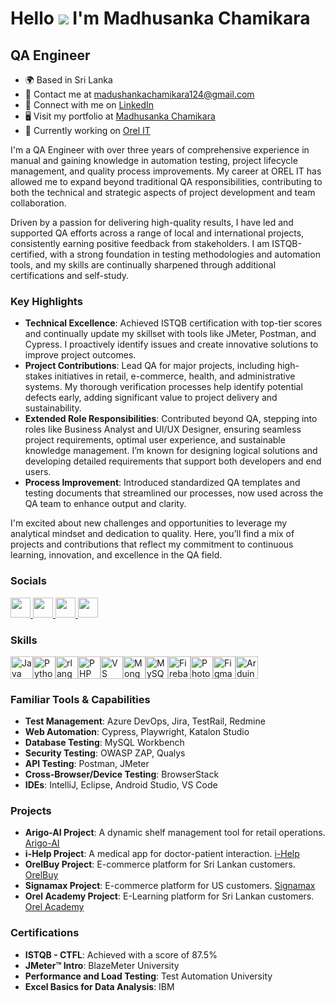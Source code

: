 Hello ![](https://user-images.githubusercontent.com/18350557/176309783-0785949b-9127-417c-8b55-ab5a4333674e.gif) I'm Madhusanka Chamikara
=================================================

QA Engineer
-----------------

* 🌍  Based in Sri Lanka
* 📧  Contact me at [madushankachamikara124@gmail.com](mailto:madushankachamikara124@gmail.com)
* 🔗  Connect with me on [LinkedIn](https://www.linkedin.com/in/madhusanka-chamikara/)
* 🖥️  Visit my portfolio at [Madhusanka Chamikara](https://github.com/madhusankachamikara)
* 💼  Currently working on [Orel IT](http://www.orellabs.com/)

I'm a QA Engineer with over three years of comprehensive experience in manual and gaining knowledge in  automation testing, project lifecycle management, and quality process improvements. My career at OREL IT has allowed me to expand beyond traditional QA responsibilities, contributing to both the technical and strategic aspects of project development and team collaboration.

Driven by a passion for delivering high-quality results, I have led and supported QA efforts across a range of local and international projects, consistently earning positive feedback from stakeholders. I am ISTQB-certified, with a strong foundation in testing methodologies and automation tools, and my skills are continually sharpened through additional certifications and self-study.

### Key Highlights

* **Technical Excellence**: Achieved ISTQB certification with top-tier scores and continually update my skillset with tools like JMeter, Postman, and Cypress. I proactively identify issues and create innovative solutions to improve project outcomes.
* **Project Contributions**: Lead QA for major projects, including high-stakes initiatives in retail, e-commerce, health, and administrative systems. My thorough verification processes help identify potential defects early, adding significant value to project delivery and sustainability.
* **Extended Role Responsibilities**: Contributed beyond QA, stepping into roles like Business Analyst and UI/UX Designer, ensuring seamless project requirements, optimal user experience, and sustainable knowledge management. I’m known for designing logical solutions and developing detailed requirements that support both developers and end users.
* **Process Improvement**: Introduced standardized QA templates and testing documents that streamlined our processes, now used across the QA team to enhance output and clarity.
  
I'm excited about new challenges and opportunities to leverage my analytical mindset and dedication to quality. Here, you’ll find a mix of projects and contributions that reflect my commitment to continuous learning, innovation, and excellence in the QA field.

### Socials

<p align="left"> <a href="https://www.facebook.com/Madhusanka.Chamikara" target="_blank" rel="noreferrer"> <picture> <source media="(prefers-color-scheme: dark)" srcset="https://raw.githubusercontent.com/danielcranney/readme-generator/main/public/icons/socials/facebook-dark.svg" /> <source media="(prefers-color-scheme: light)" srcset="https://raw.githubusercontent.com/danielcranney/readme-generator/main/public/icons/socials/facebook.svg" /> <img src="https://raw.githubusercontent.com/danielcranney/readme-generator/main/public/icons/socials/facebook.svg" width="32" height="32" /> </picture> </a> <a href="https://www.github.com/madhusankachamikara" target="_blank" rel="noreferrer"> <picture> <source media="(prefers-color-scheme: dark)" srcset="https://raw.githubusercontent.com/danielcranney/readme-generator/main/public/icons/socials/github-dark.svg" /> <source media="(prefers-color-scheme: light)" srcset="https://raw.githubusercontent.com/danielcranney/readme-generator/main/public/icons/socials/github.svg" /> <img src="https://raw.githubusercontent.com/danielcranney/readme-generator/main/public/icons/socials/github.svg" width="32" height="32" /> </picture> </a> <a href="http://www.instagram.com/madhusanka.chamikara" target="_blank" rel="noreferrer"> <picture> <source media="(prefers-color-scheme: dark)" srcset="https://raw.githubusercontent.com/danielcranney/readme-generator/main/public/icons/socials/instagram-dark.svg" /> <source media="(prefers-color-scheme: light)" srcset="https://raw.githubusercontent.com/danielcranney/readme-generator/main/public/icons/socials/instagram.svg" /> <img src="https://raw.githubusercontent.com/danielcranney/readme-generator/main/public/icons/socials/instagram.svg" width="32" height="32" /> </picture> </a> <a href="https://www.linkedin.com/in/madhusanka-chamikara" target="_blank" rel="noreferrer"> <picture> <source media="(prefers-color-scheme: dark)" srcset="https://raw.githubusercontent.com/danielcranney/readme-generator/main/public/icons/socials/linkedin-dark.svg" /> <source media="(prefers-color-scheme: light)" srcset="https://raw.githubusercontent.com/danielcranney/readme-generator/main/public/icons/socials/linkedin.svg" /> <img src="https://raw.githubusercontent.com/danielcranney/readme-generator/main/public/icons/socials/linkedin.svg" width="32" height="32" /> </picture> </a></p>

### Skills

<p align="left">
<a href="https://www.oracle.com/java/" target="_blank" rel="noreferrer"><img src="https://raw.githubusercontent.com/danielcranney/readme-generator/main/public/icons/skills/java-colored.svg" width="36" height="36" alt="Java" /></a><a href="https://www.python.org/" target="_blank" rel="noreferrer"><img src="https://raw.githubusercontent.com/danielcranney/readme-generator/main/public/icons/skills/python-colored.svg" width="36" height="36" alt="Python" /></a><a href="https://www.r-project.org/" target="_blank" rel="noreferrer"><img src="https://raw.githubusercontent.com/danielcranney/readme-generator/main/public/icons/skills/rlang-colored.svg" width="36" height="36" alt="rlang" /></a><a href="https://www.php.net/" target="_blank" rel="noreferrer"><img src="https://raw.githubusercontent.com/danielcranney/readme-generator/main/public/icons/skills/php-colored.svg" width="36" height="36" alt="PHP" /></a><a href="https://code.visualstudio.com/" target="_blank" rel="noreferrer"><img src="https://raw.githubusercontent.com/danielcranney/readme-generator/main/public/icons/skills/visualstudiocode.svg" width="36" height="36" alt="VS Code" /></a><a href="https://www.mongodb.com/" target="_blank" rel="noreferrer"><img src="https://raw.githubusercontent.com/danielcranney/readme-generator/main/public/icons/skills/mongodb-colored.svg" width="36" height="36" alt="MongoDB" /></a><a href="https://www.mysql.com/" target="_blank" rel="noreferrer"><img src="https://raw.githubusercontent.com/danielcranney/readme-generator/main/public/icons/skills/mysql-colored.svg" width="36" height="36" alt="MySQL" /></a><a href="https://firebase.google.com/" target="_blank" rel="noreferrer"><img src="https://raw.githubusercontent.com/danielcranney/readme-generator/main/public/icons/skills/firebase-colored.svg" width="36" height="36" alt="Firebase" /></a><a href="https://www.adobe.com/uk/products/photoshop.html" target="_blank" rel="noreferrer"><img src="https://raw.githubusercontent.com/danielcranney/readme-generator/main/public/icons/skills/photoshop-colored-dark.svg" width="36" height="36" alt="Photoshop" /></a><a href="https://www.figma.com/" target="_blank" rel="noreferrer"><img src="https://raw.githubusercontent.com/danielcranney/readme-generator/main/public/icons/skills/figma-colored.svg" width="36" height="36" alt="Figma" /></a><a href="https://store.arduino.cc/?gclid=Cj0KCQjw2eilBhCCARIsAG0Pf8uueBifykWcsSS4LPESeGQfxGVKJYnzV7bz471XfknQJy_1VINVWM8aAkLtEALw_wcB" target="_blank" rel="noreferrer"><img src="https://raw.githubusercontent.com/danielcranney/readme-generator/main/public/icons/skills/arduino-colored.svg" width="36" height="36" alt="Arduino" /></a>
</p>

### Familiar Tools & Capabilities

- **Test Management**: Azure DevOps, Jira, TestRail, Redmine
- **Web Automation**: Cypress, Playwright, Katalon Studio
- **Database Testing**: MySQL Workbench
- **Security Testing**: OWASP ZAP, Qualys
- **API Testing**: Postman, JMeter
- **Cross-Browser/Device Testing**: BrowserStack
- **IDEs**: IntelliJ, Eclipse, Android Studio, VS Code

### Projects

- **Arigo-AI Project**: A dynamic shelf management tool for retail operations. [Arigo-AI](https://www.arigo-ai.com)
- **i-Help Project**: A medical app for doctor-patient interaction. [i-Help](https://www.ihelpapp.org)
- **OrelBuy Project**: E-commerce platform for Sri Lankan customers. [OrelBuy](https://orelbuy.lk)
- **Signamax Project**: E-commerce platform for US customers. [Signamax](https://signamax.com/)
- **Orel Academy Project**: E-Learning platform for Sri Lankan customers. [Orel Academy](https://orelacademy.com/)

### Certifications

- **ISTQB - CTFL**: Achieved with a score of 87.5%
- **JMeter™ Intro**: BlazeMeter University
- **Performance and Load Testing**: Test Automation University
- **Excel Basics for Data Analysis**: IBM

